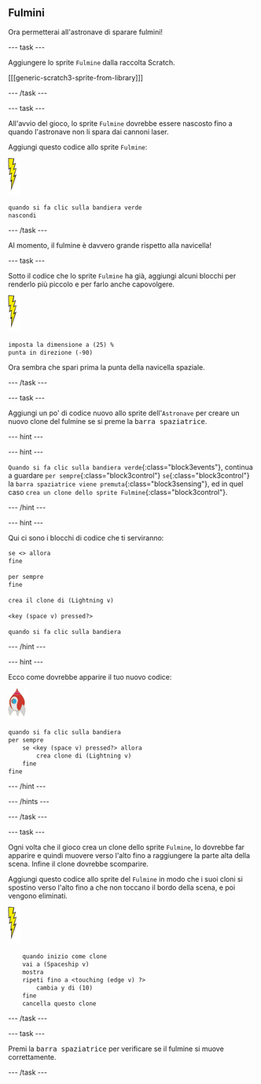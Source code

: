 ## Fulmini

Ora permetterai all'astronave di sparare fulmini!

\--- task \---

Aggiungere lo sprite `Fulmine` dalla raccolta Scratch.

[[[generic-scratch3-sprite-from-library]]]

\--- /task \---

\--- task \---

All'avvio del gioco, lo sprite ` Fulmine ` dovrebbe essere nascosto fino a quando l'astronave non li spara dai cannoni laser.

Aggiungi questo codice allo sprite `Fulmine`:

![sprite fulmine](images/lightning-sprite.png)

```blocks3
quando si fa clic sulla bandiera verde
nascondi
```

\--- /task \---

Al momento, il fulmine è davvero grande rispetto alla navicella!

\--- task \---

Sotto il codice che lo sprite `Fulmine` ha già, aggiungi alcuni blocchi per renderlo più piccolo e per farlo anche capovolgere.

![sprite fulmine](images/lightning-sprite.png)

```blocks3
imposta la dimensione a (25) %
punta in direzione (-90)
```

Ora sembra che spari prima la punta della navicella spaziale.

\--- /task \---

\--- task \---

Aggiungi un po' di codice nuovo allo sprite dell'`Astronave` per creare un nuovo clone del fulmine se si preme la <kbd>barra spaziatrice</kbd>.

\--- hint \---

\--- hint \---

`Quando si fa clic sulla bandiera verde`{:class="block3events"}, continua a guardare `per sempre`{:class="block3control"} `se`{:class="block3control"} la `barra spaziatrice viene premuta`{:class="block3sensing"}, ed in quel caso `crea un clone dello sprite Fulmine`{:class="block3control"}.

\--- /hint \---

\--- hint \---

Qui ci sono i blocchi di codice che ti serviranno:

```blocks3
se <> allora
fine

per sempre
fine

crea il clone di (Lightning v)

<key (space v) pressed?>

quando si fa clic sulla bandiera
```

\--- /hint \---

\--- hint \---

Ecco come dovrebbe apparire il tuo nuovo codice:

![sprite razzo](images/rocket-sprite.png)

```blocks3
quando si fa clic sulla bandiera
per sempre
    se <key (space v) pressed?> allora
        crea clone di (Lightning v)
    fine
fine
```

\--- /hint \---

\--- /hints \---

\--- /task \---

\--- task \---

Ogni volta che il gioco crea un clone dello sprite ` Fulmine `, lo dovrebbe far apparire e quindi muovere verso l'alto fino a raggiungere la parte alta della scena. Infine il clone dovrebbe scomparire.

Aggiungi questo codice allo sprite del ` Fulmine ` in modo che i suoi cloni si spostino verso l'alto fino a che non toccano il bordo della scena, e poi vengono eliminati.

![sprite fulmine](images/lightning-sprite.png)

```blocks3
    quando inizio come clone
    vai a (Spaceship v)
    mostra
    ripeti fino a <touching (edge v) ?>
        cambia y di (10)
    fine
    cancella questo clone
```

\--- /task \---

\--- task \---

Premi la <kbd>barra spaziatrice</kbd> per verificare se il fulmine si muove correttamente.

\--- /task \---